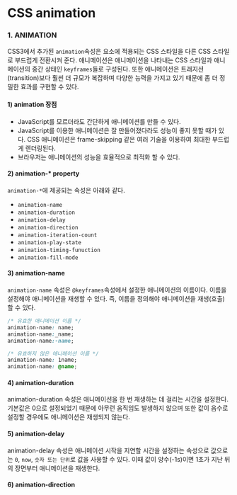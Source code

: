 # CSS animation

### 1. ANIMATION

CSS3에서 추가된 `animation`속성은 요소에 적용되는 CSS 스타일을 다른 CSS 스타일로 부드럽게 전환시켜 준다. 애니메이션은 애니메이션을 나타내는 CSS 스타일과 애니메이션의 중간 상태인 `keyframes`들로 구성된다. 또한 애니메이션은 트래지션\(transition\)보다 훨씬 더 규모가 복잡하며 다양한 능력을 가지고 있기 때문에 좀 더 정밀한 효과를 구현할 수 있다.

#### 1\) animation 장점

* JavaScript를 모르더라도 간단하게 애니메이션를 만들 수 있다.
* JavaScript를 이용한 애니메이션은 잘 만들어졌다라도 성능이 좋지 못할 때가 있다. CSS  애니메이션은 frame-skipping 같은 여러 기술을 이용하여 최대한 부드럽게 렌더링된다.
* 브라우저는 애니메이션의 성능을 효율적으로 최적화 할 수 있다. 

#### 2\) animation-\* property

`animation-*`에 제공되는 속성은 아래와 같다.

* `animation-name`
* `animation-duration`
* `animation-delay`
* `animation-direction`
* `animation-iteration-count`
* `animation-play-state`
* `animation-timing-funuction`
* `animation-fill-mode`

#### 3\) animation-name

`animation-name` 속성은 `@keyframes`속성에서 설정한 애니메이션의 이름이다. 이름을 설정해야 애니메이션을 재생할 수 있다. 즉, 이름을 정의해야 애니메이션을 재생\(호출\)할 수 있다. 

```css
/* 유효한 애니메이션 이름 */
animation-name: name;
animation-name:_name;
animation-name:-name;

/* 유효하지 않은 애니메이션 이름 */
animation-name: 1name;
animation-name: @name;
```

#### 4\) animation-duration

animation-duration 속성은 애니메이션을 한 번 재생하는 데 걸리는 시간을 설정한다. 기본값은 0으로 설정되었기 때문에 아무런 움직임도 발생하지 않으며 또한 값이 음수로 설정할 경우에도 애니메이션은 재생되지 않는다.

#### 5\) animation-delay

animation-delay 속성은 애니메이션 시작을 지연할 시간을 설정하는 속성으로 값으로는 `0`, `now`, `숫자 또는 단위`로 값을 사용할 수 있다. 이때 값이 양수\(-1s\)이면 1초가 지난 뒤의 장면부터 애니메이션을 재생한다.

#### 6\) animation-direction











